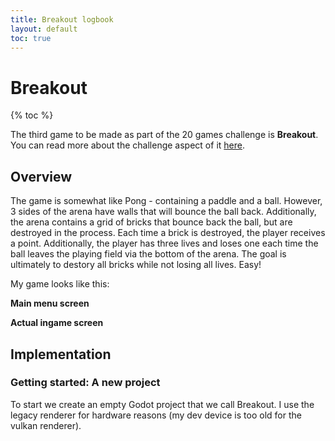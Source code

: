```yaml
---
title: Breakout logbook
layout: default
toc: true
---
```


<h1>Breakout</h1> 

{% toc %}

The third game to be made as part of the 20 games challenge is **Breakout**. You can read more about the challenge aspect of it [here](https://20_games_challenge.gitlab.io/games/breakout/).

<h2>Overview</h2>
The game is somewhat like Pong - containing a paddle and a ball. However, 3 sides of the arena have walls that will bounce the ball back. Additionally, the arena contains a grid of bricks that bounce back the ball, but are destroyed in the process. Each time a brick is destroyed, the player receives a point. Additionally, the player has three lives and loses one each time the ball leaves the playing field via the bottom of the arena. The goal is ultimately to destory all bricks while not losing all lives. Easy!

My game looks like this:

**Main menu screen**



**Actual ingame screen**


<h2> Implementation</h2>

<h3> Getting started: A new project</h3>
To start we create an empty Godot project that we call Breakout. I use the legacy renderer for hardware reasons (my dev device is too old for the vulkan renderer).